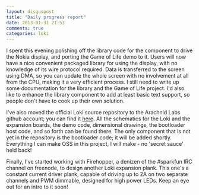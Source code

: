 ```yaml
---
layout: disquspost
title: "Daily progress report"
date: 2013-01-31 21:53
comments: true
categories: loki
---
```


I spent this evening polishing off the library code for the component to drive the Nokia display, and porting the Game of Life demo to it. Users will now have a nice convenient packaged library for using the display, with no knowledge of its wire protocol required. Data is transferred to the screen using DMA, so you can update the whole screen with no involvement at all from the CPU, making it a very efficient process. I still need to write up some documentation for the library and the Game of Life project. I'd also like to enhance the library component to add at least basic text support, so people don't have to cook up their own solution.

I've also moved the official Loki source repository to the Arachnid Labs github account; you can find it [here](https://github.com/arachnidlabs/loki/). All the schematics for the Loki and the expansion boards, the demo code, dimensional drawings, the bootloader host code, and so forth can be found there. The only component that is not yet in the repository is the bootloader code; it will be added shortly. Everything I can make OSS in this project, I will make - no 'secret sauce' held back!

Finally, I've started working with Firehopper, a denizen of the #sparkfun IRC channel on freenode, to design another Loki expansion plank. This one's a constant current driver plank, capable of driving up to 2A on two separate channels and PWM dimmable, designed for high power LEDs. Keep an eye out for an intro to it soon!